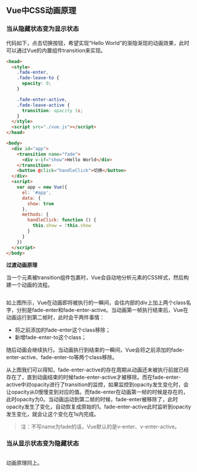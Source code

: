 

## Vue中CSS动画原理 

### 当从隐藏状态变为显示状态

代码如下，点击切换按钮，希望实现“Hello World”的渐隐渐现的动画效果，此时可以通过Vue的内置组件transition来实现。

```HTML
<head>
  <style>
    .fade-enter,
    .fade-leave-to {
      opacity: 0;
    }

    .fade-enter-active,
    .fade-leave-active {
      transition: opacity 1s;
    }
  </style>
  <script src="./vue.js"></script>
</head>

<body>
  <div id="app">
    <transition name="fade">
      <div v-if="show">Hello World</div>
    </transition>
    <button @click="handleClick">切换</button>
  </div>
  <script>
    var app = new Vue({
      el: '#app',
      data: {
        show: true
      },
      methods: {
        handleClick: function () {
          this.show = !this.show
        }
      }
    })
  </script>
</body>
```

**过渡动画原理**

当一个元素被transition组件包裹时，Vue会自动地分析元素的CSS样式，然后构建一个动画的流程。

![]()

如上图所示，Vue在动画即将被执行的一瞬间，会往内部的div上加上两个class名字，分别是fade-enter和fade-enter-active。当动画第一帧执行结束后，Vue在动画运行到第二帧时，此时会干两件事情：

+ 将之前添加的fade-enter这个class移除；
+ 新增fade-enter-to这个class；

随后动画会继续执行。当动画执行到结束的一瞬间，Vue会将之前添加的fade-enter-active、fade-enter-to等两个class移除。

从上图我们可以得知，fade-enter-active的存在周期从动画还未被执行前就已经存在了，直到动画结束的时候fade-enter-active才被移除。而在fade-enter-active中对opacity进行了transition的监控，如果监控到opacity发生变化时，会让opacity从0慢慢变到对应的值。而fade-enter在动画第一帧的时候是存在的，此时opacity为0。当动画运动到第二帧的时候，fade-enter被移除了，此时opacity发生了变化，自动恢复成原始的1。fade-enter-active此时监听到opacity发生变化，就会让这个变化在1s内完成。

> 注：不写name为fade的话，Vue默认的是v-enter、v-enter-active。


### 当从显示状态变为隐藏状态

![]()

动画原理同上。